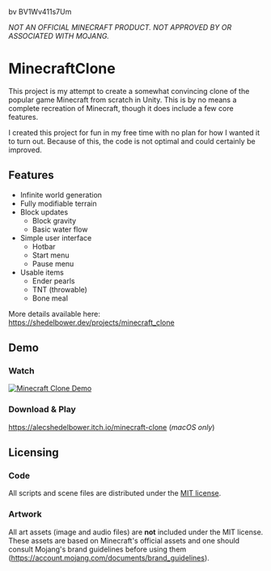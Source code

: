 bv BV1Wv411s7Um

*NOT AN OFFICIAL MINECRAFT PRODUCT. NOT APPROVED BY OR ASSOCIATED WITH MOJANG.*

# MinecraftClone
This project is my attempt to create a somewhat convincing clone of the popular game Minecraft from scratch in Unity. This is by no means a complete recreation of Minecraft, though it does include a few core features.

I created this project for fun in my free time with no plan for how I wanted it to turn out. Because of this, the code is not optimal and could certainly be improved.

## Features
- Infinite world generation
- Fully modifiable terrain
- Block updates
  - Block gravity
  - Basic water flow
- Simple user interface
  - Hotbar
  - Start menu
  - Pause menu
- Usable items
  - Ender pearls
  - TNT (throwable)
  - Bone meal

More details available here: https://shedelbower.dev/projects/minecraft_clone

## Demo

### Watch

[![Minecraft Clone Demo](https://img.youtube.com/vi/AsjapB4e4cM/0.jpg)](https://www.youtube.com/watch?v=AsjapB4e4cM)

### Download & Play


https://alecshedelbower.itch.io/minecraft-clone (*macOS only*)


## Licensing

### Code

All scripts and scene files are distributed under the [MIT license](LICENSE.md).

### Artwork

All art assets (image and audio files) are **not** included under the MIT license. These assets are based on Minecraft's official assets and one should consult Mojang's brand guidelines before using them (https://account.mojang.com/documents/brand_guidelines).
